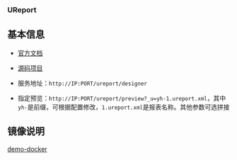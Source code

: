 ### UReport

## 基本信息

- [官方文档](https://www.w3cschool.cn/ureport/ureport-jaod2h8k.html)

- [源码项目](https://github.com/youseries/ureport)

- 服务地址：`http://IP:PORT/ureport/designer`

- 指定预览：`http://IP:PORT/ureport/preview?_u=yh-1.ureport.xml`，其中`yh-`是前缀，可根据配置修改，`1.ureport.xml`是报表名称。其他参数可选拼接

## 镜像说明

[demo-docker](https://github.com/huhuhan/demo-docker/tree/master/ureport)

